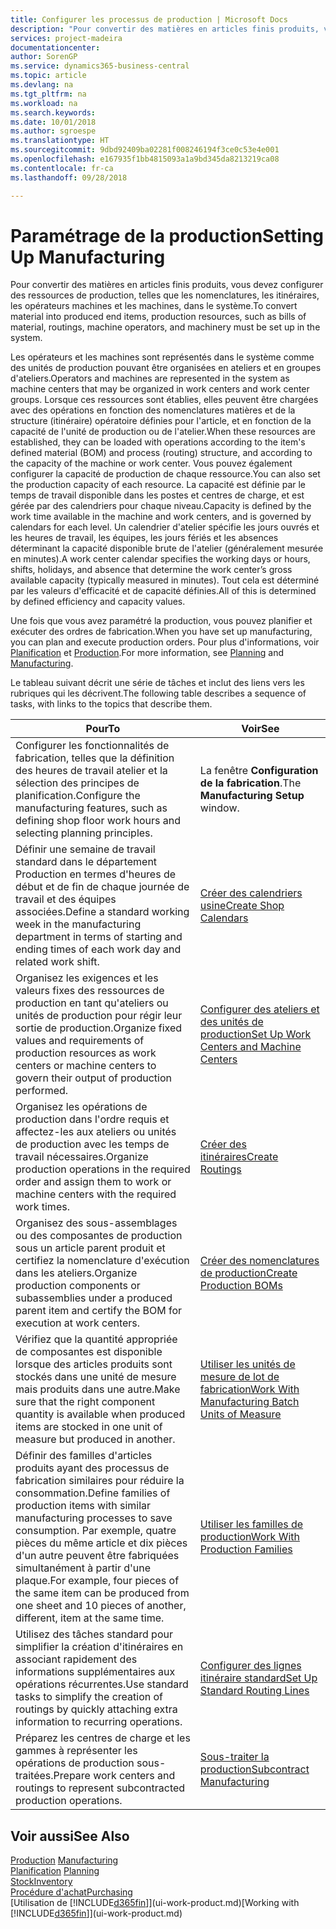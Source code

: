 ```yaml
---
title: Configurer les processus de production | Microsoft Docs
description: "Pour convertir des matières en articles finis produits, vous devez configurer des ressources de production, telles que les nomenclatures, les itinéraires, les opérateurs machines et les machines, dans le système."
services: project-madeira
documentationcenter: 
author: SorenGP
ms.service: dynamics365-business-central
ms.topic: article
ms.devlang: na
ms.tgt_pltfrm: na
ms.workload: na
ms.search.keywords: 
ms.date: 10/01/2018
ms.author: sgroespe
ms.translationtype: HT
ms.sourcegitcommit: 9dbd92409ba02281f008246194f3ce0c53e4e001
ms.openlocfilehash: e167935f1bb4815093a1a9bd345da8213219ca08
ms.contentlocale: fr-ca
ms.lasthandoff: 09/28/2018

---
```

# <a name="setting-up-manufacturing"></a><span data-ttu-id="eba45-103">Paramétrage de la production</span><span class="sxs-lookup"><span data-stu-id="eba45-103">Setting Up Manufacturing</span></span>
<span data-ttu-id="eba45-104">Pour convertir des matières en articles finis produits, vous devez configurer des ressources de production, telles que les nomenclatures, les itinéraires, les opérateurs machines et les machines, dans le système.</span><span class="sxs-lookup"><span data-stu-id="eba45-104">To convert material into produced end items, production resources, such as bills of material, routings, machine operators, and machinery must be set up in the system.</span></span>

<span data-ttu-id="eba45-105">Les opérateurs et les machines sont représentés dans le système comme des unités de production pouvant être organisées en ateliers et en groupes d'ateliers.</span><span class="sxs-lookup"><span data-stu-id="eba45-105">Operators and machines are represented in the system as machine centers that may be organized in work centers and work center groups.</span></span> <span data-ttu-id="eba45-106">Lorsque ces ressources sont établies, elles peuvent être chargées avec des opérations en fonction des nomenclatures matières et de la structure (itinéraire) opératoire définies pour l'article, et en fonction de la capacité de l'unité de production ou de l'atelier.</span><span class="sxs-lookup"><span data-stu-id="eba45-106">When these resources are established, they can be loaded with operations according to the item's defined material (BOM) and process (routing) structure, and according to the capacity of the machine or work center.</span></span> <span data-ttu-id="eba45-107">Vous pouvez également configurer la capacité de production de chaque ressource.</span><span class="sxs-lookup"><span data-stu-id="eba45-107">You can also set the production capacity of each resource.</span></span> <span data-ttu-id="eba45-108">La capacité est définie par le temps de travail disponible dans les postes et centres de charge, et est gérée par des calendriers pour chaque niveau.</span><span class="sxs-lookup"><span data-stu-id="eba45-108">Capacity is defined by the work time available in the machine and work centers, and is governed by calendars for each level.</span></span> <span data-ttu-id="eba45-109">Un calendrier d'atelier spécifie les jours ouvrés et les heures de travail, les équipes, les jours fériés et les absences déterminant la capacité disponible brute de l'atelier (généralement mesurée en minutes).</span><span class="sxs-lookup"><span data-stu-id="eba45-109">A work center calendar specifies the working days or hours, shifts, holidays, and absence that determine the work center’s gross available capacity (typically measured in minutes).</span></span> <span data-ttu-id="eba45-110">Tout cela est déterminé par les valeurs d'efficacité et de capacité définies.</span><span class="sxs-lookup"><span data-stu-id="eba45-110">All of this is determined by defined efficiency and capacity values.</span></span>  

<span data-ttu-id="eba45-111">Une fois que vous avez paramétré la production, vous pouvez planifier et exécuter des ordres de fabrication.</span><span class="sxs-lookup"><span data-stu-id="eba45-111">When you have set up manufacturing, you can plan and execute production orders.</span></span> <span data-ttu-id="eba45-112">Pour plus d'informations, voir [Planification](production-planning.md) et [Production](production-manage-manufacturing.md).</span><span class="sxs-lookup"><span data-stu-id="eba45-112">For more information, see [Planning](production-planning.md) and [Manufacturing](production-manage-manufacturing.md).</span></span>  

 <span data-ttu-id="eba45-113">Le tableau suivant décrit une série de tâches et inclut des liens vers les rubriques qui les décrivent.</span><span class="sxs-lookup"><span data-stu-id="eba45-113">The following table describes a sequence of tasks, with links to the topics that describe them.</span></span>   

|<span data-ttu-id="eba45-114">**Pour**</span><span class="sxs-lookup"><span data-stu-id="eba45-114">**To**</span></span>|<span data-ttu-id="eba45-115">**Voir**</span><span class="sxs-lookup"><span data-stu-id="eba45-115">**See**</span></span>|  
|------------|-------------|  
|<span data-ttu-id="eba45-116">Configurer les fonctionnalités de fabrication, telles que la définition des heures de travail atelier et la sélection des principes de planification.</span><span class="sxs-lookup"><span data-stu-id="eba45-116">Configure the manufacturing features, such as defining shop floor work hours and selecting planning principles.</span></span>|<span data-ttu-id="eba45-117">La fenêtre **Configuration de la fabrication**.</span><span class="sxs-lookup"><span data-stu-id="eba45-117">The **Manufacturing Setup** window.</span></span>|  
|<span data-ttu-id="eba45-118">Définir une semaine de travail standard dans le département Production en termes d'heures de début et de fin de chaque journée de travail et des équipes associées.</span><span class="sxs-lookup"><span data-stu-id="eba45-118">Define a standard working week in the manufacturing department in terms of starting and ending times of each work day and related work shift.</span></span>|[<span data-ttu-id="eba45-119">Créer des calendriers usine</span><span class="sxs-lookup"><span data-stu-id="eba45-119">Create Shop Calendars</span></span>](production-how-to-create-work-center-calendars.md)|  
|<span data-ttu-id="eba45-120">Organisez les exigences et les valeurs fixes des ressources de production en tant qu'ateliers ou unités de production pour régir leur sortie de production.</span><span class="sxs-lookup"><span data-stu-id="eba45-120">Organize fixed values and requirements of production resources as work centers or machine centers to govern their output of production performed.</span></span>|[<span data-ttu-id="eba45-121">Configurer des ateliers et des unités de production</span><span class="sxs-lookup"><span data-stu-id="eba45-121">Set Up Work Centers and Machine Centers</span></span>](production-how-to-set-up-work-and-machine-centers.md)|
|<span data-ttu-id="eba45-122">Organisez les opérations de production dans l'ordre requis et affectez-les aux ateliers ou unités de production avec les temps de travail nécessaires.</span><span class="sxs-lookup"><span data-stu-id="eba45-122">Organize production operations in the required order and assign them to work or machine centers with the required work times.</span></span>|[<span data-ttu-id="eba45-123">Créer des itinéraires</span><span class="sxs-lookup"><span data-stu-id="eba45-123">Create Routings</span></span>](production-how-to-create-routings.md)|
|<span data-ttu-id="eba45-124">Organisez des sous-assemblages ou des composantes de production sous un article parent produit et certifiez la nomenclature d'exécution dans les ateliers.</span><span class="sxs-lookup"><span data-stu-id="eba45-124">Organize production components or subassemblies under a produced parent item and certify the BOM for execution at work centers.</span></span>|[<span data-ttu-id="eba45-125">Créer des nomenclatures de production</span><span class="sxs-lookup"><span data-stu-id="eba45-125">Create Production BOMs</span></span>](production-how-to-create-production-boms.md)|
|<span data-ttu-id="eba45-126">Vérifiez que la quantité appropriée de composantes est disponible lorsque des articles produits sont stockés dans une unité de mesure mais produits dans une autre.</span><span class="sxs-lookup"><span data-stu-id="eba45-126">Make sure that the right component quantity is available when produced items are stocked in one unit of measure but produced in another.</span></span>|[<span data-ttu-id="eba45-127">Utiliser les unités de mesure de lot de fabrication</span><span class="sxs-lookup"><span data-stu-id="eba45-127">Work With Manufacturing Batch Units of Measure</span></span>](production-how-to-use-the-manufacturing-batch-unit-of-measure.md)|  
|<span data-ttu-id="eba45-128">Définir des familles d'articles produits ayant des processus de fabrication similaires pour réduire la consommation.</span><span class="sxs-lookup"><span data-stu-id="eba45-128">Define families of production items with similar manufacturing processes to save consumption.</span></span> <span data-ttu-id="eba45-129">Par exemple, quatre pièces du même article et dix pièces d'un autre peuvent être fabriquées simultanément à partir d'une plaque.</span><span class="sxs-lookup"><span data-stu-id="eba45-129">For example, four pieces of the same item can be produced from one sheet and 10 pieces of another, different, item at the same time.</span></span>|[<span data-ttu-id="eba45-130">Utiliser les familles de production</span><span class="sxs-lookup"><span data-stu-id="eba45-130">Work With Production Families</span></span>](production-how-work-family.md)|
|<span data-ttu-id="eba45-131">Utilisez des tâches standard pour simplifier la création d'itinéraires en associant rapidement des informations supplémentaires aux opérations récurrentes.</span><span class="sxs-lookup"><span data-stu-id="eba45-131">Use standard tasks to simplify the creation of routings by quickly attaching extra information to recurring operations.</span></span>|[<span data-ttu-id="eba45-132">Configurer des lignes itinéraire standard</span><span class="sxs-lookup"><span data-stu-id="eba45-132">Set Up Standard Routing Lines</span></span>](production-how-set-up-standard-routing-lines.md)|  
|<span data-ttu-id="eba45-133">Préparez les centres de charge et les gammes à représenter les opérations de production sous-traitées.</span><span class="sxs-lookup"><span data-stu-id="eba45-133">Prepare work centers and routings to represent subcontracted production operations.</span></span>|[<span data-ttu-id="eba45-134">Sous-traiter la production</span><span class="sxs-lookup"><span data-stu-id="eba45-134">Subcontract Manufacturing</span></span>](production-how-to-subcontract-manufacturing.md)|  

## <a name="see-also"></a><span data-ttu-id="eba45-135">Voir aussi</span><span class="sxs-lookup"><span data-stu-id="eba45-135">See Also</span></span>
<span data-ttu-id="eba45-136">[Production](production-manage-manufacturing.md)  </span><span class="sxs-lookup"><span data-stu-id="eba45-136">[Manufacturing](production-manage-manufacturing.md)  </span></span>  
<span data-ttu-id="eba45-137">[Planification](production-planning.md) </span><span class="sxs-lookup"><span data-stu-id="eba45-137">[Planning](production-planning.md) </span></span>  
[<span data-ttu-id="eba45-138">Stock</span><span class="sxs-lookup"><span data-stu-id="eba45-138">Inventory</span></span>](inventory-manage-inventory.md)  
[<span data-ttu-id="eba45-139">Procédure d'achat</span><span class="sxs-lookup"><span data-stu-id="eba45-139">Purchasing</span></span>](purchasing-manage-purchasing.md)  
<span data-ttu-id="eba45-140">[Utilisation de [!INCLUDE[d365fin](includes/d365fin_md.md)]](ui-work-product.md)</span><span class="sxs-lookup"><span data-stu-id="eba45-140">[Working with [!INCLUDE[d365fin](includes/d365fin_md.md)]](ui-work-product.md)</span></span>


